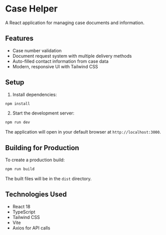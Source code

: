 # Case Helper

A React application for managing case documents and information.

## Features

- Case number validation
- Document request system with multiple delivery methods
- Auto-filled contact information from case data
- Modern, responsive UI with Tailwind CSS

## Setup

1. Install dependencies:
```bash
npm install
```

2. Start the development server:
```bash
npm run dev
```

The application will open in your default browser at `http://localhost:3000`.

## Building for Production

To create a production build:

```bash
npm run build
```

The built files will be in the `dist` directory.

## Technologies Used

- React 18
- TypeScript
- Tailwind CSS
- Vite
- Axios for API calls 